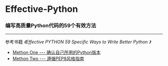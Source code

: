 # Effective-Python

### 编写高质量Python代码的59个有效方法
-----------------------------------------------

 参考书籍 _《Effective PYTHON 59 Specific Ways to Write Better Python 》_   
  

- [Methon One --- 确认自己所用的Python版本](https://github.com/HaijunMa/Effective-Python/blob/master/method_one.md)
- [Methon Two --- 遵循PEP8风格指南](https://github.com/HaijunMa/Effective-Python/blob/master/method_two.md)
